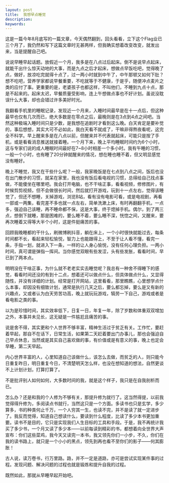 ```yaml
---
layout: post
title:  我想早点睡觉
description:
keywords:
---
```

这是一篇今年8月底写的一篇文章，今天偶然翻到，回头看看，立下这个Flag业已三个月了，我仍然和写下这篇文章时无甚两样，但我确实想着改变改变，就发出来，当是提醒自己吧。

说说早睡早起话题。放假近一个月，我多是在八点过后起床。倒不是说早点起床，就能干出什么惊天动地的大事，而是九点之后才起床，想做点早饭吃吧，觉得晚了点，做好，放凉吃完就得十点了，过一两小时就到中午了，中午那顿又如何下肚？想不吃吧，营养学家都说早餐重要，不吃就等于不健康，于是乎，随便冲点麦片之类的应付了事。更重要的是，老婆孩子也都这样，不叫他们，不睡到九点十点，那是不起来的。起床太迟，早餐质量受影响，连上午想做点事也不好计划。虽说没耽误什么大事，却也会错过许多美好时光。

我翻看手机里的睡眠记录，发现近一个月来，入睡时间最早是在十一点后，但这种最早也仅有几次而已，绝大多数是在零点之后，最晚则是在3点到4点之间吧。当然这种极端入睡时间只是少数，是我想在追剧时才看到这么晚。白天肯定是要补觉的，事后想想，其实大可不必如此，我白天看不就成了，干嘛非得熬夜看呢，这完全不科学。早上醒来多是在八点以前，但醒来并不代表就起床，可能只是按了手机，或是看看消息推送就接着睡。一个月下来，晚上平均睡眠时间约为6个小时，这与专家们说的成人睡眠时间最好在7~8小时相差一个多小时。我有午睡的习惯，一般一个小时，也有睡了20分钟就醒来的情况，想在睡也睡不着，但又明显感觉没有睡好。

晚上不睡觉，我又在干些什么呢？一般，我家晚饭是在七点到八点之间，饭后也没在出门散步的习惯，就呆在家里，我也没有饭后看电视的习惯，总得给自己找点事做，不能傻坐在哪里吧。我会打开电脑，也不干啥正事，看看视频，修修图片，有时候剪剪视频，但不会做很长时间，然后就打开游戏，玩到十一点左右，觉得该睡觉了，但还不想睡，关掉游戏，浏览B站，看有没有电影可看，或是电视剧，再看一部或一两集，看完差不多也就一点左右，简单洗漱上床，有时再翻翻手机，一点多，强迫自己该睡，再不睡命都不保，这是大事，终于熄掉手机。偶尔，到了两三点，想倒下就睡，那是困难的，要么睡不着，要么睡不深，恍惚之间，又醒来，要再次睡着又得等大半个小时，这是件挺痛苦的事。

回顾我晚睡都的干什么，刷微博刷抖音，躺在床上，一个小时很快就能过去，每条时间都不长，看起来轻松愉悦，智力上也能跟得上，不至于让人看不懂，看完一条，手指一划，就进入下一条，一样的让人身心愉悦，没有任何心理负担。一两小时间，真可谓是弹指一挥间。当你感觉双眼有些发涩，头有些发胀，看看时间，早已到了两本点。

明明没在干啥正事，为什么就不老老实实去睡觉呢？我总有一种舍不得睡下的感觉，看看时间还没的有到十二点，想着还可以做点什么，但具体做点什么，又显得随性，并没有详细的计划。经常是打开网站，这里看看，那里瞧瞧，心里想学点什么本事，却因没有细致计划，通常是执行几天之后，要么都忘掉，要么是又有新的兴趣点，又或者认为白天劳苦功高，晚上就玩玩游戏，犒劳一下自己，游戏或者是看电影之类的事。

以为是珍惜时间，其实效率低下，日复一日，年复一年，除了岁数和体重双双增加之外，本事并未见长，这无疑是一件尴尬且痛苦的事。

说是舍不得，其实更和个人世界不够丰富，精神生活过于贫乏有关。工作忙，要赶着早起，那自不在话下，日常生活，如果第二天赶着要出门办事儿，那也会强迫自己早点休息，当然或是其实自己喜欢做的事，有价值或是有意义的事，晚上也定会早睡，第二天早起。

内心世界丰富的人，心里知道自己该做什么，该怎么去做，而贫乏的人，则只能今日重复昨日，明日重复今日，不清楚明天怎么样，也没在想知道的想法，自然更谈不上计划计划，打算打算了。

不是批评别人如何如何，大多数时间的我，就是这个样子，我只是在自我剖析而已。

怎么办？还是和我的个人修为不够有关，那提升修为就行了。这当然得提，以前我觉得得升修为，多阅读点书就行，当然这只是一个方面。多读书也只是玄学，多少算多，书的种类何止千万，一个人穷其一生，也读不完，并不是读了就一定进步了。我反而觉得，知道自己想读什么，要读到什么程度，比读了多少本书更加重要。读书不是目的，它只是实现我们人生目标的工具和手段。于是，我不再统计我买了多少书，一个月又读了多少本——以前每读到精彩的书，都想着向全世界大声宣布：你们这些菜鸡，我今天又读完一本书，我又领先你们一小步，不久，你们在我的读书路上，就只是一个小小的黑点，领先到再也看不至你们的影子——何其膨胀！

古人说，读万卷书，行万里路。路，并不一定是道路，亦可是尝试实现某件事的过程。发现问题、解决问题的过程也就是锻炼和提升自我的过程。

既然如此，那就从早睡早起开始吧。